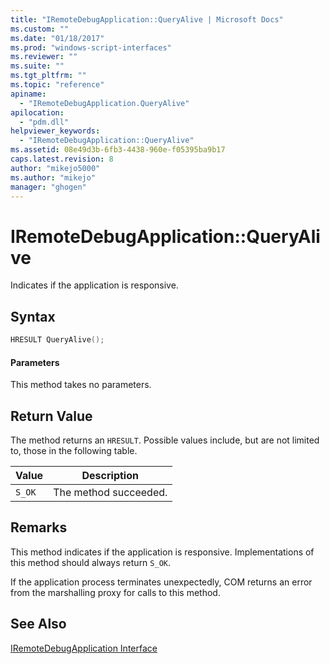 ```yaml
---
title: "IRemoteDebugApplication::QueryAlive | Microsoft Docs"
ms.custom: ""
ms.date: "01/18/2017"
ms.prod: "windows-script-interfaces"
ms.reviewer: ""
ms.suite: ""
ms.tgt_pltfrm: ""
ms.topic: "reference"
apiname: 
  - "IRemoteDebugApplication.QueryAlive"
apilocation: 
  - "pdm.dll"
helpviewer_keywords: 
  - "IRemoteDebugApplication::QueryAlive"
ms.assetid: 08e49d3b-6fb3-4438-960e-f05395ba9b17
caps.latest.revision: 8
author: "mikejo5000"
ms.author: "mikejo"
manager: "ghogen"
---
```

# IRemoteDebugApplication::QueryAlive
Indicates if the application is responsive.  
  
## Syntax  
  
```cpp
HRESULT QueryAlive();  
```  
  
#### Parameters  
 This method takes no parameters.  
  
## Return Value  
 The method returns an `HRESULT`. Possible values include, but are not limited to, those in the following table.  
  
|Value|Description|  
|-----------|-----------------|  
|`S_OK`|The method succeeded.|  
  
## Remarks  
 This method indicates if the application is responsive. Implementations of this method should always return `S_OK`.  
  
 If the application process terminates unexpectedly, COM returns an error from the marshalling proxy for calls to this method.  
  
## See Also  
 [IRemoteDebugApplication Interface](../../winscript/reference/iremotedebugapplication-interface.md)